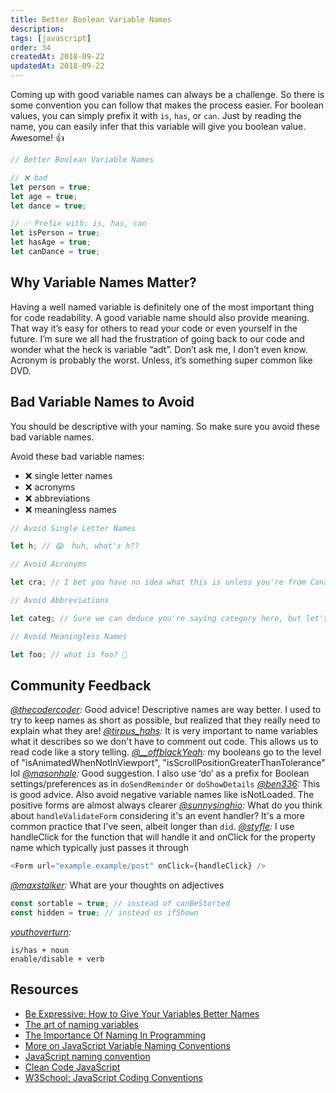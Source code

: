 ```yaml
---
title: Better Boolean Variable Names
description:
tags: [javascript]
order: 34
createdAt: 2018-09-22
updatedAt: 2018-09-22
---
```


Coming up with good variable names can always be a challenge. So there is some convention you can follow that makes the process easier. For boolean values, you can simply prefix it with `is`, `has`, or `can`. Just by reading the name, you can easily infer that this variable will give you boolean value. Awesome! 👍

```javascript
// Better Boolean Variable Names

// ❌ bad
let person = true;
let age = true;
let dance = true;

// ✅ Prefix with: is, has, can
let isPerson = true;
let hasAge = true;
let canDance = true;
```

<markdown-toc></markdown-toc>

## Why Variable Names Matter?

Having a well named variable is definitely one of the most important thing for code readability. A good variable name should also provide meaning. That way it’s easy for others to read your code or even yourself in the future. I’m sure we all had the frustration of going back to our code and wonder what the heck is variable “adt”. Don’t ask me, I don’t even know. Acronym is probably the worst. Unless, it’s something super common like DVD.

## Bad Variable Names to Avoid

You should be descriptive with your naming. So make sure you avoid these bad variable names.

Avoid these bad variable names:

- ❌ single letter names
- ❌ acronyms
- ❌ abbreviations
- ❌ meaningless names

```javascript
// Avoid Single Letter Names

let h; // 😱  huh, what's h??

// Avoid Acronyms

let cra; // I bet you have no idea what this is unless you're from Canada 🇨🇦

// Avoid Abbreviations

let categ; // Sure we can deduce you're saying category here, but let's just used the full name, so it's not a guessing game 😜

// Avoid Meaningless Names

let foo; // what is foo? 🧐
```

## Community Feedback

_[@thecodercoder](https://www.instagram.com/thecodercoder/):_ Good advice! Descriptive names are way better. I used to try to keep names as short as possible, but realized that they really need to explain what they are!
_[@tirpus_hahs](https://www.instagram.com/tirpus_hahs/):_ It is very important to name variables what it describes so we don't have to comment out code. This allows us to read code like a story telling.
_[@\_\_offblackYeah](https://www.instagram.com/__offblackYeah/):_ my booleans go to the level of "isAnimatedWhenNotInViewport", "isScrollPositionGreaterThanTolerance" lol
_[@masonhale](https://twitter.com/masonhale/status/1044000126577061888):_ Good suggestion. I also use ‘do’ as a prefix for Boolean settings/preferences as in `doSendReminder` or `doShowDetails`
_[@ben336](https://twitter.com/ben336/status/1043991772974764035):_ This is good advice. Also avoid negative variable names like isNotLoaded. The positive forms are almost always clearer
_[@sunnysinghio](https://twitter.com/sunnysinghio/status/1043909809085526021):_ What do you think about `handleValidateForm` considering it's an event handler? It's a more common practice that I've seen, albeit longer than `did`.
_[@styfle](https://twitter.com/styfle/status/1043970833838936064):_ I use handleClick for the function that will handle it and onClick for the property name which typically just passes it through

```javascript
<Form url="example.example/post" onClick={handleClick} />
```

_[@maxstalker](https://twitter.com/MaxStalker/status/1045058156609589248):_ What are your thoughts on adjectives

```javascript
const sortable = true; // instead of canBeStorted
const hidden = true; // instead os ifShown
```

_[youthoverturn](https://twitter.com/youthoverturn/status/1044485307775705093):_

```
is/has + noun
enable/disable + verb
```

## Resources

- [Be Expressive: How to Give Your Variables Better Names](https://spin.atomicobject.com/2017/11/01/good-variable-names/)
- [The art of naming variables](https://hackernoon.com/the-art-of-naming-variables-52f44de00aad)
- [The Importance Of Naming In Programming](https://carlalexander.ca/importance-naming-programming/)
- [More on JavaScript Variable Naming Conventions](https://www.htmlgoodies.com/html5/javascript/back-by-popular-demand-more-on-javascript-variable-naming-conventions.html)
- [JavaScript naming convention](http://trungk18.github.io/experience/javascript-naming-convention/)
- [Clean Code JavaScript](https://github.com/ryanmcdermott/clean-code-javascript)
- [W3School: JavaScript Coding Conventions](https://www.w3schools.com/js/js_conventions.asp)
